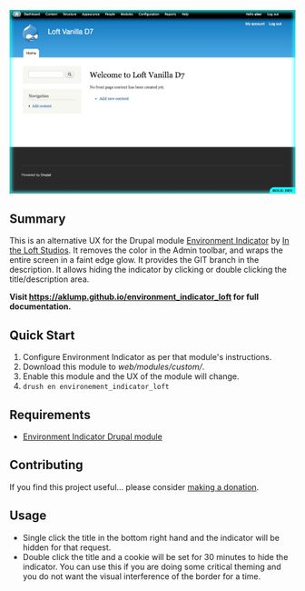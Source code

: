 ![Environment Indicator Loft](images/screenshot.png)

## Summary

This is an alternative UX for the Drupal module  [Environment Indicator](https://www.drupal.org/project/environment_indicator) by [In the Loft Studios](http://intheloftstudios.com).  It removes the color in the Admin toolbar, and wraps the entire screen in a faint edge glow.  It provides the GIT branch in the description.  It allows hiding the indicator by clicking or double clicking the title/description area.

**Visit <https://aklump.github.io/environment_indicator_loft> for full documentation.**

## Quick Start

1. Configure Environment Indicator as per that module's instructions.
1. Download this module to _web/modules/custom/_.
1. Enable this module and the UX of the module will change.
1. `drush en environement_indicator_loft`

## Requirements

* [Environment Indicator Drupal module](https://www.drupal.org/project/environment_indicator)

## Contributing

If you find this project useful... please consider [making a donation](https://www.paypal.com/cgi-bin/webscr?cmd=_s-xclick&hosted_button_id=4E5KZHDQCEUV8&item_name=Gratitude%20for%20aklump%2Fenvironment_indicator_loft).

## Usage

* Single click the title in the bottom right hand and the indicator will be hidden for that request.
* Double click the title and a cookie will be set for 30 minutes to hide the indicator.  You can use this if you are doing some critical theming and you do not want the visual interference of the border for a time.
